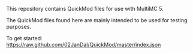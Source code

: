 This repository contains QuickMod files for use with MultiMC 5.

The QuickMod files found here are mainly intended to be used for testing purposes.

To get started: https://raw.github.com/02JanDal/QuickMod/master/index.json

